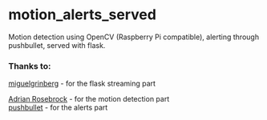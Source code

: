 # motion_alerts_served
Motion detection using OpenCV (Raspberry Pi compatible), alerting through pushbullet, served with flask.

### Thanks to:
[miguelgrinberg](https://github.com/miguelgrinberg/flask-video-streaming) - for the flask streaming part  

[Adrian Rosebrock](https://www.pyimagesearch.com/2015/06/01/home-surveillance-and-motion-detection-with-the-raspberry-pi-python-and-opencv/) - for the motion detection part  
[pushbullet](https://docs.pushbullet.com) - for the alerts part  
